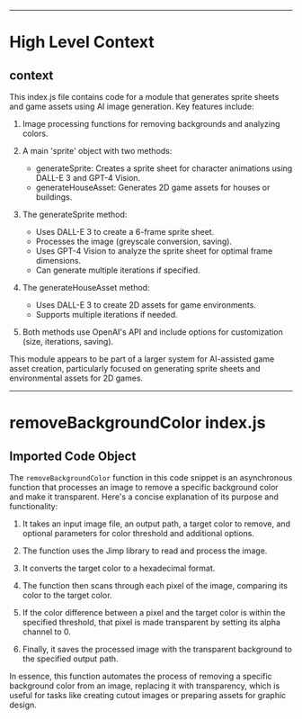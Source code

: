 

  ---
# High Level Context
## context
This index.js file contains code for a module that generates sprite sheets and game assets using AI image generation. Key features include:

1. Image processing functions for removing backgrounds and analyzing colors.
2. A main 'sprite' object with two methods:
   - generateSprite: Creates a sprite sheet for character animations using DALL-E 3 and GPT-4 Vision.
   - generateHouseAsset: Generates 2D game assets for houses or buildings.

3. The generateSprite method:
   - Uses DALL-E 3 to create a 6-frame sprite sheet.
   - Processes the image (greyscale conversion, saving).
   - Uses GPT-4 Vision to analyze the sprite sheet for optimal frame dimensions.
   - Can generate multiple iterations if specified.

4. The generateHouseAsset method:
   - Uses DALL-E 3 to create 2D assets for game environments.
   - Supports multiple iterations if needed.

5. Both methods use OpenAI's API and include options for customization (size, iterations, saving).

This module appears to be part of a larger system for AI-assisted game asset creation, particularly focused on generating sprite sheets and environmental assets for 2D games.


  

---
# removeBackgroundColor index.js
## Imported Code Object
The `removeBackgroundColor` function in this code snippet is an asynchronous function that processes an image to remove a specific background color and make it transparent. Here's a concise explanation of its purpose and functionality:

1. It takes an input image file, an output path, a target color to remove, and optional parameters for color threshold and additional options.

2. The function uses the Jimp library to read and process the image.

3. It converts the target color to a hexadecimal format.

4. The function then scans through each pixel of the image, comparing its color to the target color.

5. If the color difference between a pixel and the target color is within the specified threshold, that pixel is made transparent by setting its alpha channel to 0.

6. Finally, it saves the processed image with the transparent background to the specified output path.

In essence, this function automates the process of removing a specific background color from an image, replacing it with transparency, which is useful for tasks like creating cutout images or preparing assets for graphic design.

  
